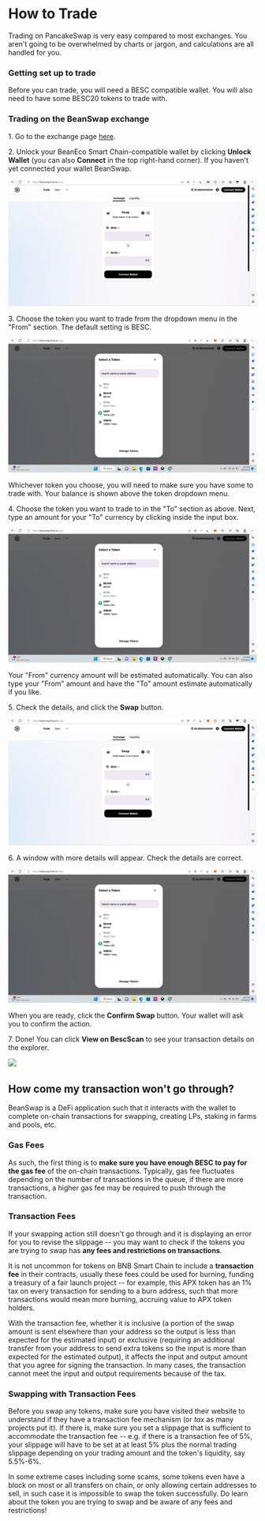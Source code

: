 # How to Trade

Trading on PancakeSwap is very easy compared to most exchanges. You aren't going to be overwhelmed by charts or jargon, and calculations are all handled for you.

### Getting set up to trade

Before you can trade, you will need a BESC compatible wallet.  You will also need to have some BESC20 tokens to trade with.

### Trading on the BeanSwap exchange

1\. Go to the exchange page [here](https://beanswap.finance/swap).

2\. Unlock your BeanEco Smart Chain-compatible wallet by clicking **Unlock Wallet** (you can also **Connect** in the top right-hand corner). If you haven't yet connected your wallet BeanSwap.

![](<../../../../../.gitbook/assets/Screenshot (3) (2).png>)

3\. Choose the token you want to trade from the dropdown menu in the "From" section. The default setting is BESC.

![](<../../../../../.gitbook/assets/Screenshot (4).png>)

Whichever token you choose, you will need to make sure you have some to trade with. Your balance is shown above the token dropdown menu.

4\. Choose the token you want to trade to in the "To" section as above. Next, type an amount for your "To" currency by clicking inside the input box.

![](<../../../../../.gitbook/assets/Screenshot (4).png>)

Your "From" currency amount will be estimated automatically. You can also type your "From" amount and have the "To" amount estimate automatically if you like.

5\. Check the details, and click the **Swap** button.

![](<../../../../../.gitbook/assets/Screenshot (3) (2).png>)

6\. A window with more details will appear. Check the details are correct.

![](<../../../../../.gitbook/assets/Screenshot (4).png>)

When you are ready, click the **Confirm Swap** button. Your wallet will ask you to confirm the action.

7\. Done! You can click **View on BescScan** to see your transaction details on the explorer.

![](broken-reference)

## How come my transaction won't go through?

BeanSwap is a DeFi application such that it interacts with the wallet to complete on-chain transactions for swapping, creating LPs, staking in farms and pools, etc. &#x20;

### Gas Fees

As such, the first thing is to **make sure you have enough BESC to pay for the gas fee** of the on-chain transactions. Typically, gas fee fluctuates depending on the number of transactions in the queue, if there are more transactions, a higher gas fee may be required to push through the transaction.

### Transaction Fees

If your swapping action still doesn't go through and it is displaying an error for you to revise the slippage -- you may want to check if the tokens you are trying to swap has **any fees and restrictions on transactions**.

It is not uncommon for tokens on BNB Smart Chain to include a **transaction fee** in their contracts, usually these fees could be used for burning, funding a treasury of a fair launch project -- for example, this APX token has an 1% tax on every transaction for sending to a burn address, such that more transactions would mean more burning, accruing value to APX token holders.&#x20;

With the transaction fee, whether it is inclusive (a portion of the swap amount is sent elsewhere than your address so the output is less than expected for the estimated input) or exclusive (requiring an additional transfer from your address to send extra tokens so the input is more than expected for the estimated output), it affects the input and output amount that you agree for signing the transaction. In many cases, the transaction cannot meet the input and output requirements because of the tax.

### Swapping with Transaction Fees

Before you swap any tokens, make sure you have visited their website to understand if they have a transaction fee mechanism (or _tax_ as many projects put it). If there is, make sure you set a slippage that is sufficient to accommodate the transaction fee -- e.g. if there is a transaction fee of 5%, your slippage will have to be set at at least 5% plus the normal trading slippage depending on your trading amount and the token's liquidity, say 5.5%-6%.&#x20;

In some extreme cases including some scams, some tokens even have a block on most or all transfers on chain, or only allowing certain addresses to sell, in such case it is impossible to swap the token successfully. Do learn about the token you are trying to swap and be aware of any fees and restrictions!
